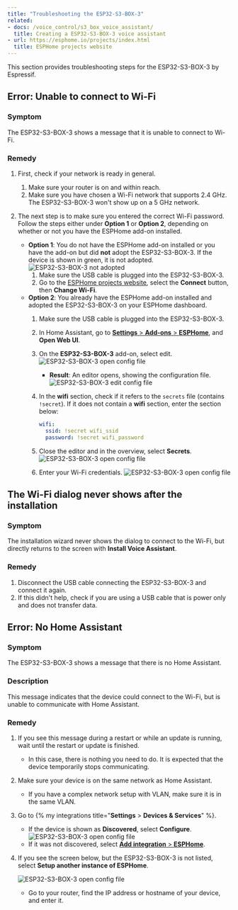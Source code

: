 ```yaml
---
title: "Troubleshooting the ESP32-S3-BOX-3"
related:
- docs: /voice_control/s3_box_voice_assistant/
  title: Creating a ESP32-S3-BOX-3 voice assistant
- url: https://esphome.io/projects/index.html
  title: ESPHome projects website
---
```


This section provides troubleshooting steps for the ESP32-S3-BOX-3 by Espressif.

## Error: Unable to connect to Wi-Fi

### Symptom

The ESP32-S3-BOX-3 shows a message that it is unable to connect to Wi-Fi.

### Remedy

1. First, check if your network is ready in general.
   1. Make sure your router is on and within reach.
   2. Make sure you have chosen a Wi-Fi network that supports 2.4 GHz. The ESP32-S3-BOX-3 won't show up on a 5 GHz network.

2. The next step is to make sure you entered the correct Wi-Fi password. Follow the steps either under **Option 1** or **Option 2**, depending on whether or not you have the ESPHome add-on installed.
   - **Option 1**: You do not have the ESPHome add-on installed or you have the add-on but did **not** adopt the ESP32-S3-BOX-3. If the device is shown in green, it is not adopted. 
      ![ESP32-S3-BOX-3 not adopted](/images/assist/esp32-not-adopted.png)
     1. Make sure the USB cable is plugged into the ESP32-S3-BOX-3.
     2. Go to the [ESPHome projects website](https://esphome.io/projects/index.html), select the **Connect** button, then **Change Wi-Fi**.
   - **Option 2**: You already have the ESPHome add-on installed and adopted the ESP32-S3-BOX-3 on your ESPHome dashboard.
     1. Make sure the USB cable is plugged into the ESP32-S3-BOX-3.
     2. In Home Assistant, go to [**Settings** > **Add-ons** > **ESPHome**](https://my.home-assistant.io/redirect/supervisor_addon/?addon=5c53de3b_esphome), and **Open Web UI**.
     3. On the **ESP32-S3-BOX-3** add-on, select edit.
       ![ESP32-S3-BOX-3 open config file](/images/assist/esps32-s3-edit-config.png)
        - **Result**: An editor opens, showing the configuration file.
       ![ESP32-S3-BOX-3 edit config file](/images/assist/esp32-edit-wifi-credentials.png)
     4. In the **wifi** section, check if it refers to the `secrets` file (contains `!secret`).
        If it does not contain a **wifi** section, enter the section below:

        ```yaml
        wifi:
          ssid: !secret wifi_ssid
          password: !secret wifi_password
        ```

     5. Close the editor and in the overview, select **Secrets**.
        ![ESP32-S3-BOX-3 open config file](/images/assist/esp32-open-secrets.png)
     6. Enter your Wi-Fi credentials.
        ![ESP32-S3-BOX-3 open config file](/images/assist/esp32-edit-secrets.png)

## The Wi-Fi dialog never shows after the installation

### Symptom

The installation wizard never shows the dialog to connect to the Wi-Fi, but directly returns to the screen with **Install Voice Assistant**.

### Remedy

1. Disconnect the USB cable connecting the ESP32-S3-BOX-3 and connect it again.
2. If this didn't help, check if you are using a USB cable that is power only and does not transfer data.

## Error: No Home Assistant

### Symptom

The ESP32-S3-BOX-3 shows a message that there is no Home Assistant.

### Description

This message indicates that the device could connect to the Wi-Fi, but is unable to communicate with Home Assistant.

### Remedy

1. If you see this message during a restart or while an update is running, wait until the restart or update is finished.
   - In this case, there is nothing you need to do. It is expected that the device temporarily stops communicating.
2. Make sure your device is on the same network as Home Assistant.
   - If you have a complex network setup with VLAN, make sure it is in the same VLAN.
3. Go to {% my integrations title="**Settings** > **Devices & Services**" %}.
   - If the device is shown as **Discovered**, select **Configure**.
     ![ESP32-S3-BOX-3 open config file](/images/assist/esp32-discovered.png)
   - If it was not discovered, select [**Add integration** > **ESPHome**](https://my.home-assistant.io/redirect/config_flow_start/?domain=esphome).
4. If you see the screen below, but the ESP32-S3-BOX-3 is not listed, select **Setup another instance of ESPHome**.

   ![ESP32-S3-BOX-3 open config file](/images/assist/esp32-s3-box-not-discovered.png)
   - Go to your router, find the IP address or hostname of your device, and enter it.
